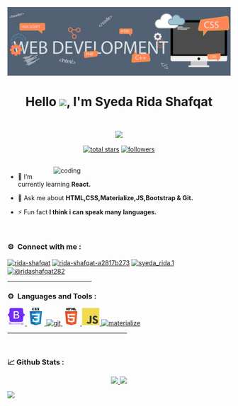 ![logo](https://github.com/ridashafqaat/ridashafqaat/blob/main/banner%20top.gif)
<h1 align="center">Hello  <img src="https://raw.githubusercontent.com/MartinHeinz/MartinHeinz/master/wave.gif" width="40px"/>, I'm Syeda Rida Shafqat </h1> 
<br/>

<p align="center">
  <a href="https://github.com/ridashafqaat/readme-typing-svg">
    <img src="https://readme-typing-svg.demolab.com/?lines=Front-end%20web%20and%20app%20developer;Currently%20learning%20React;2%2B%20year%20of%20coding%20experience;Always%20learning%20new%20things;A%20passionate%20front%20end%20developer%20from%20Pakistan&font=Fira%20Code&center=true&width=610&height=45&color=f75c7e&vCenter=true&pause=1000&size=22" /></a>
</p>

<p align="center">
  <a href="https://github.com/ridashafqaat?tab=repositories&sort=stargazers">
    <img alt="total stars" title="Total stars on GitHub" src="https://custom-icon-badges.demolab.com/github/stars/ridashafqaat?color=55960c&style=for-the-badge&labelColor=488207&logo=star"/></a>
  <a href="https://github.com/ridashafqaat?tab=followers">
    <img alt="followers" title="Follow me on Github" src="https://custom-icon-badges.demolab.com/github/followers/ridashafqaat?color=236ad3&labelColor=1155ba&style=for-the-badge&logo=person-add&label=Follow&logoColor=white"/></a>
<!--    <a href="https://github.com/ridashafqaat/Simple-View-Counter">
    <img alt="views" title="GitHub profile views" src="https://freshidea.com/jonah/app/ridashafqaat-profile-views"/></a> -->
</p>
<br>
  
<img align="right" alt="coding" width="400" src="https://user-images.githubusercontent.com/74038190/221352975-94759904-aa4c-4032-a8ab-b546efb9c478.gif">

- 🌱 I’m currently learning **React.**

- 💬 Ask me about **HTML,CSS,Materialize,JS,Bootstrap & Git.**

- ⚡ Fun fact **I think i can speak many languages.**

<br/>

<h3 align="left"> ⚙️ &nbsp;Connect with me :</h3>
<p align="left">
<a href="https://codepen.io/rida-shafqat" target="blank"><img align="center" src="https://raw.githubusercontent.com/rahuldkjain/github-profile-readme-generator/master/src/images/icons/Social/codepen.svg" alt="rida-shafqat" height="30" width="40" /></a>
<a href="https://linkedin.com/in/rida-shafqat-a2817b273" target="blank"><img align="center" src="https://raw.githubusercontent.com/rahuldkjain/github-profile-readme-generator/master/src/images/icons/Social/linked-in-alt.svg" alt="rida-shafqat-a2817b273" height="30" width="40" /></a>
<a href="https://instagram.com/syeda_rida.1" target="blank"><img align="center" src="https://raw.githubusercontent.com/rahuldkjain/github-profile-readme-generator/master/src/images/icons/Social/instagram.svg" alt="syeda_rida.1" height="30" width="40" /></a>
<a href="https://medium.com/@ridashafqat282" target="blank"><img align="center" src="https://raw.githubusercontent.com/rahuldkjain/github-profile-readme-generator/master/src/images/icons/Social/medium.svg" alt="@ridashafqat282" height="30" width="40" /></a>
</p>
<hr width="190px">

<h3 align="left"> ⚙️ &nbsp;Languages and Tools :</h3>
<p align="left"> <a href="https://getbootstrap.com" target="_blank" rel="noreferrer"> <img src="https://raw.githubusercontent.com/devicons/devicon/master/icons/bootstrap/bootstrap-plain-wordmark.svg" alt="bootstrap" width="40" height="40"/> </a> <a href="https://www.w3schools.com/css/" target="_blank" rel="noreferrer"> <img src="https://raw.githubusercontent.com/devicons/devicon/master/icons/css3/css3-original-wordmark.svg" alt="css3" width="40" height="40"/> </a> <a href="https://git-scm.com/" target="_blank" rel="noreferrer"> <img src="https://www.vectorlogo.zone/logos/git-scm/git-scm-icon.svg" alt="git" width="40" height="40"/> </a> <a href="https://www.w3.org/html/" target="_blank" rel="noreferrer"> <img src="https://raw.githubusercontent.com/devicons/devicon/master/icons/html5/html5-original-wordmark.svg" alt="html5" width="40" height="40"/> </a> <a href="https://developer.mozilla.org/en-US/docs/Web/JavaScript" target="_blank" rel="noreferrer"> <img src="https://raw.githubusercontent.com/devicons/devicon/master/icons/javascript/javascript-original.svg" alt="javascript" width="40" height="40"/> </a> <a href="https://materializecss.com/" target="_blank" rel="noreferrer"> <img src="https://raw.githubusercontent.com/prplx/svg-logos/5585531d45d294869c4eaab4d7cf2e9c167710a9/svg/materialize.svg" alt="materialize" width="40" height="40"/> </a> </p>
<hr width="270px">
<br/>

<h3> 📈 Github Stats : </h3>
<p align="center">
<a href="https://github.com/ridashafqaat" target="_blank">
  <img height="180em" src="https://github-readme-stats-eight-theta.vercel.app/api?username=ridashafqaat&show_icons=true&theme=algolia&include_all_commits=true&count_private=true" />
  <img height="180em" src="https://github-readme-stats-eight-theta.vercel.app/api/top-langs/?username=ridashafqaat&layout=compact&langs_count=8&theme=algolia"/>
</a>
</p>

<a href="https://github.com/ridashafqaat" target="_blank">
  <img src="https://visitcount.itsvg.in/api?id=ridashafqaat&icon=5&color=5)](https://visitcount.itsvg.in"/>



